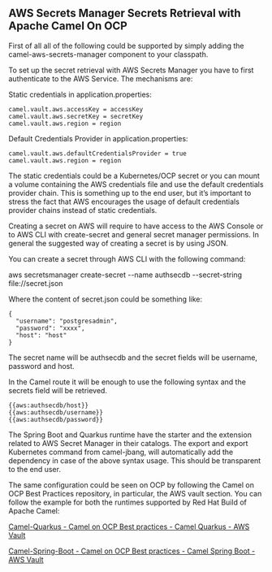 ## AWS Secrets Manager Secrets Retrieval with Apache Camel On OCP

First of all all of the following could be supported by simply adding the camel-aws-secrets-manager component to your classpath.

To set up the secret retrieval with AWS Secrets Manager you have to first authenticate to the AWS Service. The mechanisms are:

Static credentials in application.properties:

    camel.vault.aws.accessKey = accessKey
    camel.vault.aws.secretKey = secretKey
    camel.vault.aws.region = region	

Default Credentials Provider in application.properties:

    camel.vault.aws.defaultCredentialsProvider = true
    camel.vault.aws.region = region


The static credentials could be a Kubernetes/OCP secret or you can mount a volume containing the AWS credentials file and use the default credentials provider chain. This is something up to the end user, but it’s important to stress the fact that AWS encourages the usage of default credentials provider chains instead of static credentials.

Creating a secret on AWS will require to have access to the AWS Console or to AWS CLI with create-secret and general secret manager permissions. In general the suggested way of creating a secret is by using JSON.

You can create a secret through AWS CLI with the following command:

aws secretsmanager create-secret  --name authsecdb  --secret-string file://secret.json

Where the content of secret.json could be something like:

    {
      "username": "postgresadmin",
      "password": "xxxx",
      "host": "host"
    }

The secret name will be authsecdb and the secret fields will be username, password and host.

In the Camel route it will be enough to use the following syntax and the secrets field will be retrieved.

    {{aws:authsecdb/host}}
    {{aws:authsecdb/username}}
    {{aws:authsecdb/password}}

The Spring Boot and Quarkus runtime have the starter and the extension related to AWS Secret Manager in their catalogs. The export and export Kubernetes command from camel-jbang, will automatically add the dependency in case of the above syntax usage. This should be transparent to the end user.

The same configuration could be seen on OCP by following the Camel on OCP Best Practices repository, in particular, the AWS vault section. You can follow the example for both the runtimes supported by Red Hat Build of Apache Camel:

[Camel-Quarkus - Camel on OCP Best practices - Camel Quarkus - AWS Vault](https://github.com/oscerd/camel-on-ocp-best-practices/tree/main/vault/aws/camel-quarkus/retrieval)

[Camel-Spring-Boot - Camel on OCP Best practices - Camel Spring Boot - AWS Vault](https://github.com/oscerd/camel-on-ocp-best-practices/tree/main/vault/aws/camel-spring-boot/retrieval)
